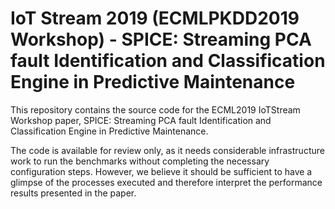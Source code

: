 # IoT Stream 2019 (ECMLPKDD2019 Workshop) - SPICE: Streaming PCA fault Identification and Classification Engine in Predictive Maintenance
This repository contains the source code for the ECML2019 IoTStream Workshop paper, SPICE: Streaming PCA fault Identification and Classification Engine in Predictive Maintenance.

The code is available for review only, as it needs considerable infrastructure work to run the benchmarks without completing the necessary configuration steps. However, we believe it should be sufficient to have a glimpse of the processes executed and therefore interpret the performance results presented in the paper.
